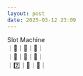 ```yaml
---
layout: post
date: 2025-03-12 23:09
---
```


Slot Machine<br />
｜💎｜🍇｜💎｜<br />
｜🍇｜🍒｜🍇｜<br />
｜7️⃣｜💎｜🤡｜<br />

